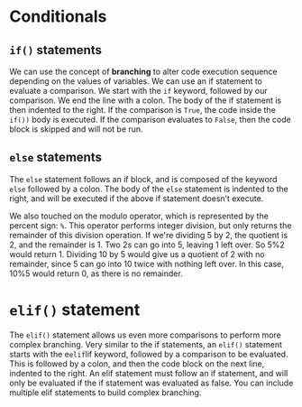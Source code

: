 # Conditionals
## `if()` statements
We can use the concept of **branching** to alter code execution sequence depending on the values of variables. We can use an if statement to evaluate a comparison. We start with the `if` keyword, followed by our comparison. We end the line with a colon. The body of the if statement is then indented to the right. If the comparison is `True`, the code inside the `if())` body is executed. If the comparison evaluates to `False`, then the code block is skipped and will not be run.

## `else` statements
The `else` statement follows an if block, and is composed of the keyword `else` followed by a colon. The body of the `else` statement is indented to the right, and will be executed if the above if statement doesn’t execute.

We also touched on the modulo operator, which is represented by the percent sign: `%`. This operator performs integer division, but only returns the remainder of this division operation. If we're dividing 5 by 2, the quotient is 2, and the remainder is 1. Two 2s can go into 5, leaving 1 left over. So 5%2 would return 1. Dividing 10 by 5 would give us a quotient of 2 with no remainder, since 5 can go into 10 twice with nothing left over. In this case, 10%5 would return 0, as there is no remainder.

# `elif()` statement
The `elif()` statement allows us even more comparisons to perform more complex branching. Very similar to the if statements, an `elif()` statement starts with the e`elif`lif keyword, followed by a comparison to be evaluated. This is followed by a colon, and then the code block on the next line, indented to the right. An elif statement must follow an if statement, and will only be evaluated if the if statement was evaluated as false. You can include multiple elif statements to build complex branching.